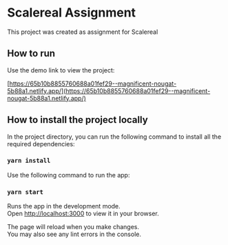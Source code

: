 # Scalereal Assignment

This project was created as assignment for Scalereal

## How to run

Use the demo link to view the project:

 [https://65b10b8855760688a01fef29--magnificent-nougat-5b88a1.netlify.app/](https://65b10b8855760688a01fef29--magnificent-nougat-5b88a1.netlify.app/)



## How to install the project locally

In the project directory, you can run the following command to install all the required dependencies:

### `yarn install`

Use the following command to run the app:

### `yarn start`

Runs the app in the development mode.\
Open [http://localhost:3000](http://localhost:3000) to view it in your browser.

The page will reload when you make changes.\
You may also see any lint errors in the console.

